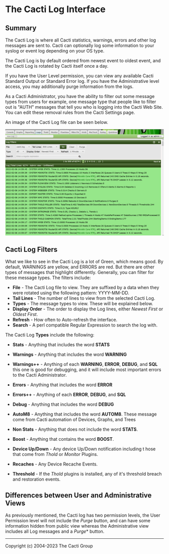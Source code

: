 # The Cacti Log Interface

## Summary

The Cacti Log is where all Cacti statistics, warnings, errors and other log messages
are sent to. Cacti can optionally log some information to your syslog or event log
depending on your OS type.

The Cacti Log is by default ordered from newest event to oldest event, and
the Cacti Log is rotated by Cacti itself once a day.

If you have the User Level permission, you can view any available Cacti Standard
Output or Standard Error log. If you have the Administrative level access,
you may additionally purge information from the logs.

As a Cacti Administrator, you have the ability to filter out some message types
from users for example, one message type that people like to filter out is
"AUTH" messages that tell you who is logging into the Cacti Web Site.
You can edit these removal rules from the Cacti Settings page.

An image of the Cacti Log file can be seen below.

![Cacti Log File](images/cacti-log.png)

## Cacti Log Filters

What we like to see in the Cacti Log is a lot of Green, which means good. By default,
WARNINGS are yellow, and ERRORS are red. But there are other types of messages
that highlight differently. Generally, you can filter for these message types.
The filters include:

- **File** - The Cacti Log file to view. They are suffixed by a data when they were rotated
  using the following pattern: YYYY-MM-DD.
- **Tail Lines** - The number of lines to view from the selected Cacti Log.
- **Types** - The message types to view. These will be explained below.
- **Display Order** - The order to display the Log lines, either *Newest First* or *Oldest First*.
- **Refresh** - How often to Auto-refresh the interface.
- **Search** - A perl compatible Regular Expression to search the log with.

The Cacti Log **Types** include the following:

- **Stats** - Anything that includes the word **STATS**
- **Warnings** - Anything that includes the word **WARNING**
- **Warnings++** - Anything of each **WARNING**, **ERROR**, **DEBUG**, and **SQL**
  this one is good for debugging, and it will include most important
  errors to the Cacti Administrator.

- **Errors** - Anything that includes the word **ERROR**
- **Errors++** - Anything of each **ERROR**, **DEBUG**, and **SQL**
- **Debug** - Anything that includes the word **DEBUG**
- **AutoM8** - Anything that includes the word **AUTOM8**. These message come from
              Cacti automation of Devices, Graphs, and Trees
- **Non Stats** - Anything that does not include the word **STATS**.
- **Boost** - Anything that contains the word **BOOST**.
- **Device Up/Down** - Any device Up/Down notification including t
                       hose that come from *Thold* or *Monitor* Plugins.
- **Recaches** - Any Device Recache Events.
- **Threshold** - If the *Thold* plugins is installed,
                  any of it's threshold breach and restoration events.

## Differences between User and Administrative Views

As previously mentioned, the Cacti log has two permission levels,
the User Permission level will not include the *Purge* button,
and can have some information hidden from public view
whereas the Administrative view includes all Log messages and a *Purge** button.

---
Copyright (c) 2004-2023 The Cacti Group
